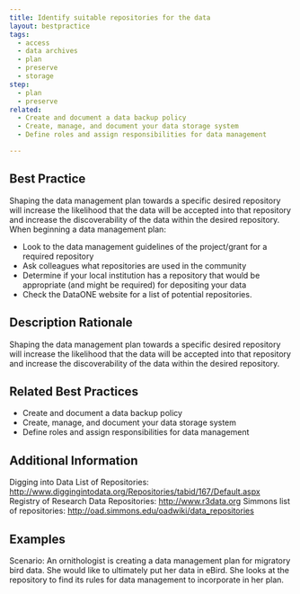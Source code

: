 ```yaml
---
title: Identify suitable repositories for the data
layout: bestpractice
tags:
  - access
  - data archives
  - plan
  - preserve
  - storage
step:
  - plan
  - preserve
related:
  - Create and document a data backup policy
  - Create, manage, and document your data storage system
  - Define roles and assign responsibilities for data management

---
```


## Best Practice
Shaping the data management plan towards a specific desired repository will increase the likelihood that the data will be accepted into that repository and increase the discoverability of the data within the desired repository. When beginning a data management plan:
- Look to the data management guidelines of the project/grant for a required repository
- Ask colleagues what repositories are used in the community
- Determine if your local institution has a repository that would be appropriate (and might be required) for depositing your data
- Check the DataONE website for a list of potential repositories.

## Description Rationale
Shaping the data management plan towards a specific desired repository will increase the likelihood that the data will be accepted into that repository and increase the discoverability of the data within the desired repository.

## Related Best Practices
- Create and document a data backup policy
- Create, manage, and document your data storage system
- Define roles and assign responsibilities for data management

## Additional Information
Digging into Data List of Repositories: http://www.diggingintodata.org/Repositories/tabid/167/Default.aspx
Registry of Research Data Repositories: http://www.r3data.org
Simmons list of repositories: http://oad.simmons.edu/oadwiki/data_repositories

## Examples
Scenario: An ornithologist is creating a data management plan for migratory bird data. She would like to ultimately put her data in eBird. She looks at the repository to find its rules for data management to incorporate in her plan.

